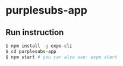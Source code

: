 # purplesubs-app


## Run instruction
```bash
$ npm install -g expo-cli
$ cd purplesubs-app
$ npm start # you can also use: expo start
```